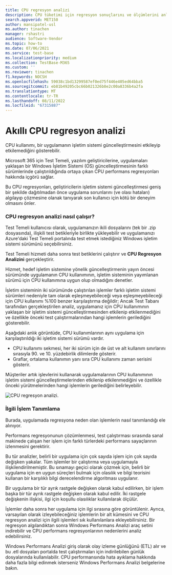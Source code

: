 ```yaml
---
title: CPU regresyon analizi
description: CPU tüketimi için regresyon sonuçlarını ve ölçümlerini anlama
search.appverid: MET150
author: mansipatel-usl
ms.author: tinachen
manager: rshastri
audience: Software-Vendor
ms.topic: how-to
ms.date: 07/06/2021
ms.service: test-base
ms.localizationpriority: medium
ms.collection: TestBase-M365
ms.custom: ''
ms.reviewer: tinachen
f1.keywords: NOCSH
ms.openlocfilehash: 59038c1bd13299587ef0ed75f446e405ed64bba5
ms.sourcegitcommit: eb81b49205cbc66b021326b8e2c00a8336b4a2fa
ms.translationtype: MT
ms.contentlocale: tr-TR
ms.lasthandoff: 08/11/2022
ms.locfileid: "67315887"
---
```

# <a name="intelligent-cpu-regression-analysis"></a>Akıllı CPU regresyon analizi

CPU kullanımı, bir uygulamanın işletim sistemi güncelleştirmesini etkileyip etkilemediğini gösterebilir. 

Microsoft 365 için Test Temeli, yazılım geliştiricilerine, uygulamaları yaklaşan bir Windows İşletim Sistemi (OS) güncelleştirmesinin farklı sürümlerinde çalıştırıldığında ortaya çıkan CPU performans regresyonları hakkında içgörü sağlar. 

Bu CPU regresyonları, geliştiricilerin işletim sistemi güncelleştirmesi geniş bir şekilde dağıtılmadan önce uygulama sorunlarını (ve olası hataları) algılayıp çözmesine olanak tanıyarak son kullanıcı için kötü bir deneyim olmasını önler.


### <a name="how-cpu-regression-analysis-works"></a>CPU regresyon analizi nasıl çalışır? ###

Test Temeli kullanıcısı olarak, uygulamanızın ikili dosyalarını (tek bir .zip dosyasında), ilişkili test betikleriyle birlikte yükleyebilir ve uygulamanızı Azure'daki Test Temeli portalında test etmek istediğiniz Windows işletim sistemi sürümünü seçebilirsiniz. 

Test Temeli hizmeti daha sonra test betiklerini çalıştırır ve **CPU Regresyon Analizini** gerçekleştirir. 

Hizmet, hedef işletim sistemine yönelik güncelleştirmenin yayın öncesi sürümünde uygulamanın CPU kullanımının, işletim sisteminin yayımlanan sürümü için CPU kullanımına uygun olup olmadığını denetler. 

İşletim sisteminin iki sürümünde çalıştırılan işlemler farklı işletim sistemi sürümleri nedeniyle tam olarak eşleşmeyebileceği veya eşleşmeyebileceği için CPU kullanımı %100 benzer karşılaştırma değildir; Ancak Test Tabanı tarafından gerçekleştirilen analiz, uygulamanız için CPU kullanımının yaklaşan bir işletim sistemi güncelleştirmesinden etkilenip etkilenmediğini ve özellikle önceki test çalıştırmalarından hangi işlemlerin gerilediğini gösterebilir.

Aşağıdaki anlık görüntüde, CPU kullanımlarının aynı uygulama için karşılaştırıldığı iki işletim sistemi sürümü vardır. 
-   CPU kullanımı sekmesi, her iki sürüm için de üst ve alt kullanım sınırlarını sırasıyla 90. ve 10. yüzdebirlik dilimlerde gösterir. 
-   Graflar, ortalama kullanımın yanı sıra CPU kullanımı zaman serisini gösterir. 

Müşteriler artık işlevlerini kullanarak uygulamalarının CPU kullanımının işletim sistemi güncelleştirmelerinden etkilenip etkilenmediğini ve özellikle önceki yürütmelerinden hangi işlemlerin gerilediğini belirleyebilir.


![CPU regresyon analizi.](Media/cpu-regression-analysis.jpg)

### <a name="relevant-process-identification"></a>İlgili İşlem Tanımlama ###

Burada, uygulamada regresyona neden olan işlemlerin nasıl tanımlandığı ele alınıyor. 

Performans regresyonunun çözümlenmesi, test çalıştırması sırasında sanal makinede çalışan her işlem için farklı türlerdeki performans sayaçlarının izlenmesini gerektirir. 

Bu tür analizler, belirli bir uygulama için çok sayıda işlem için çok sayıda değişken yakalar. Tüm işlemler bir çalıştırma veya uygulamayla ilişkilendirilmemiştir. Bu sınamayı geçici olarak çözmek için, belirli bir uygulama için en uygun süreçleri bulmak için olasılık ve bilgi teorisini kullanan bir karşılıklı bilgi derecelendirme algoritması uygulanır. 

Bir uygulama bir tür ayrık rastgele değişken olarak kabul edilirken, bir işlem başka bir tür ayrık rastgele değişken olarak kabul edilir. İki rastgele değişkenin ilişkisi, ilgi için koşullu olasılıklar kullanılarak ölçülür. 

İşlemler daha sonra her uygulama için ilgi sırasına göre görüntülenir. Ayrıca, varsayılan olarak izleyebileceğiniz işlemlerin bir alt kümesini ve CPU regresyon analizi için ilgili işlemleri sık kullanılanlara ekleyebilirsiniz. Bir regresyon algılandıktan sonra Windows Performans Analizi araç setini indirebilir ve CPU performans regresyonlarının nedenlerini analiz edebilirsiniz. 

Windows Performans Analizi giriş olarak olay izleme günlüğünü (ETL) alır ve bu .etl dosyaları portalda test çalıştırmaları için indirilebilen günlük dosyalarında kullanılabilir. CPU performansında hata ayıklama hakkında daha fazla bilgi edinmek isterseniz Windows Performans Analizi belgelerine bakın.

